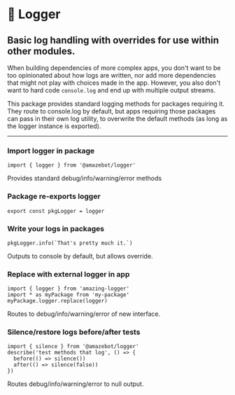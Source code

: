 # 📓 Logger
Basic log handling with overrides for use within other modules.
---

When building dependencies of more complex apps, you don't want to be too
opinionated about how logs are written, nor add more dependencies that might not
play with choices made in the app. However, you also don't want to hard code
`console.log` and end up with multiple output streams.

This package provides standard logging methods for packages requiring it. They
route to console.log by default, but apps requiring those packages can pass in
their own log utility, to overwrite the default methods (as long as the logger
instance is exported).

___

### Import logger in package

```
import { logger } from '@amazebot/logger'
```

Provides standard debug/info/warning/error methods

### Package re-exports logger

```
export const pkgLogger = logger
```

### Write your logs in packages

```
pkgLogger.info(`That's pretty much it.`)
```

Outputs to console by default, but allows override.

### Replace with external logger in app

```
import { logger } from 'amazing-logger'
import * as myPackage from 'my-package'
myPackage.logger.replace(logger)
```

Routes to debug/info/warning/error of new interface.

### Silence/restore logs before/after tests

```
import { silence } from '@amazebot/logger'
describe('test methods that log', () => {
  before(() => silence())
  after(() => silence(false))
})
```

Routes debug/info/warning/error to null output.